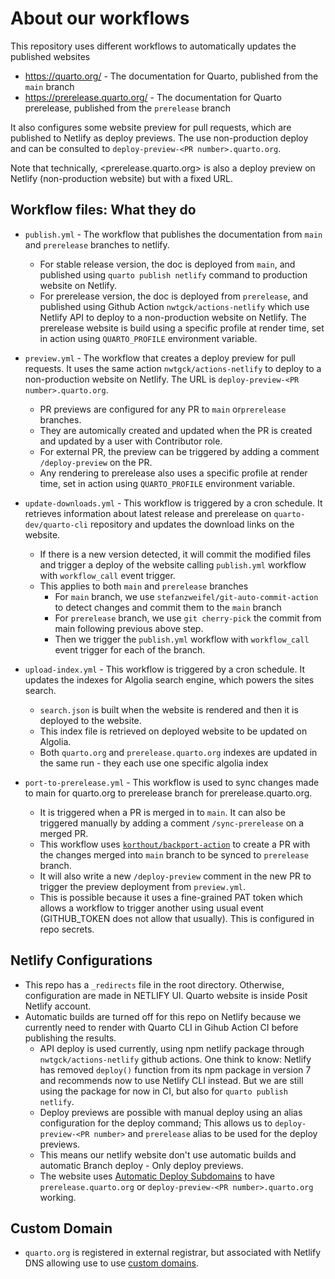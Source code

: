 # About our workflows

This repository uses different workflows to automatically updates the published websites

- <https://quarto.org/> - The documentation for Quarto, published from the `main` branch
- <https://prerelease.quarto.org/> - The documentation for Quarto prerelease, published from the `prerelease` branch

It also configures some website preview for pull requests, which are published to Netlify as deploy previews. The use non-production deploy and can be consulted to `deploy-preview-<PR number>.quarto.org`. 

Note that technically, <prerelease.quarto.org> is also a deploy preview on Netlify (non-production website) but with a fixed URL.

## Workflow files: What they do

- `publish.yml` - The workflow that publishes the documentation from `main` and `prerelease` branches to netlify. 
  - For stable release version, the doc is deployed from `main`, and published using `quarto publish netlify` command to production website on Netlify.
  - For prerelease version, the doc is deployed from `prerelease`, and published using Github Action `nwtgck/actions-netlify` which use Netlify API to deploy to a non-production website on Netlify.
    The prerelease website is build using a specific profile at render time, set in action using `QUARTO_PROFILE` environment variable.

- `preview.yml` - The workflow that creates a deploy preview for pull requests. It uses the same action `nwtgck/actions-netlify` to deploy to a non-production website on Netlify. The URL is `deploy-preview-<PR number>.quarto.org`.
  - PR previews are configured for any PR to `main` or`prerelease` branches.
  - They are automically created and updated when the PR is created and updated by a user with Contributor role. 
  - For external PR, the preview can be triggered by adding a comment `/deploy-preview` on the PR.
  - Any rendering to prerelease also uses a specific profile at render time, set in action using `QUARTO_PROFILE` environment variable.

- `update-downloads.yml` - This workflow is triggered by a cron schedule. It retrieves information about latest release and prerelease on `quarto-dev/quarto-cli` repository and updates the download links on the website.
  - If there is a new version detected, it will commit the modified files and trigger a deploy of the website calling `publish.yml` workflow with `workflow_call` event trigger.
  - This applies to both `main` and `prerelease` branches
    - For `main` branch, we use `stefanzweifel/git-auto-commit-action` to detect changes and commit them to the `main` branch
    - For `prerelease` branch, we use `git cherry-pick` the commit from main following previous above step. 
    - Then we trigger the `publish.yml` workflow with `workflow_call` event trigger for each of the branch.

- `upload-index.yml` - This workflow is triggered by a cron schedule. It updates the indexes for Algolia search engine, which powers the sites search. 
  - `search.json` is built when the website is rendered and then it is deployed to the website.
  - This index file is retrieved on deployed website to be updated on Algolia.
  - Both `quarto.org` and `prerelease.quarto.org` indexes are updated in the same run - they each use one specific algolia index

- `port-to-prerelease.yml` - This workflow is used to sync changes made to main for quarto.org to prerelease branch for prerelease.quarto.org. 
  - It is triggered when a PR is merged in to `main`. It can also be triggered manually by adding a comment `/sync-prerelease` on a merged PR.
  - This workflow uses [`korthout/backport-action`](https://github.com/korthout/backport-action) to create a PR with the changes merged into `main` branch to be synced to `prerelease` branch.
  - It will also write a new `/deploy-preview` comment in the new PR to trigger the preview deployment from `preview.yml`.
  - This is possible because it uses a fine-grained PAT token which allows a workflow to trigger another using usual event (GITHUB_TOKEN does not allow that usually). This is configured in repo secrets.

## Netlify Configurations

- This repo has a `_redirects` file in the root directory. Otherwise, configuration are made in NETLIFY UI. Quarto website is inside Posit Netlify account. 
- Automatic builds are turned off for this repo on Netlify because we currently need to render with Quarto CLI in Gihub Action CI before publishing the results. 
  - API deploy is used currently, using npm netlify package through `nwtgck/actions-netlify` github actions. One think to know: Netlify has removed `deploy()` function from its npm package in version 7 and recommends now to use Netlify CLI instead. But we are still using the package for now in CI, but also for `quarto publish netlify`.
  - Deploy previews are possible with manual deploy using an alias configuration for the deploy command; This allows us to `deploy-preview-<PR number>` and `prerelease` alias to be used for the deploy previews. 
  - This means our netlify website don't use automatic builds and automatic Branch deploy - Only deploy previews. 
  - The website uses [Automatic Deploy Subdomains](https://docs.netlify.com/domains-https/custom-domains/automatic-deploy-subdomains/#use-a-new-custom-domain-for-your-automatic-deploy-subdomain) to have `prerelease.quarto.org` or `deploy-preview-<PR number>.quarto.org` working.

## Custom Domain

- `quarto.org` is registered in external registrar, but associated with Netlify DNS allowing use to use [custom domains](https://docs.netlify.com/domains-https/custom-domains/multiple-domains/).